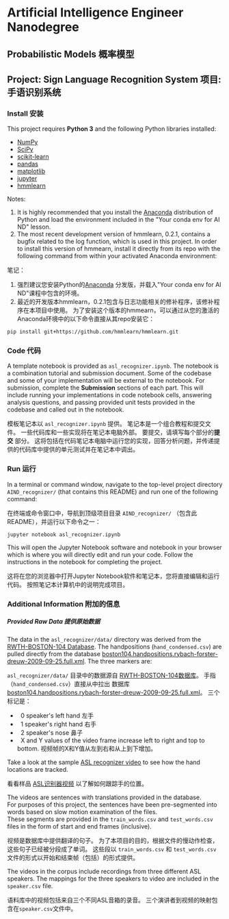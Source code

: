 # Artificial Intelligence Engineer Nanodegree
## Probabilistic Models 概率模型
## Project: Sign Language Recognition System 项目:手语识别系统

### Install 安装

This project requires **Python 3** and the following Python libraries installed:

- [NumPy](http://www.numpy.org/)
- [SciPy](https://www.scipy.org/)
- [scikit-learn](http://scikit-learn.org/0.17/install.html)
- [pandas](http://pandas.pydata.org/)
- [matplotlib](http://matplotlib.org/)
- [jupyter](http://ipython.org/notebook.html)
- [hmmlearn](http://hmmlearn.readthedocs.io/en/latest/)

Notes: 
1. It is highly recommended that you install the [Anaconda](http://continuum.io/downloads) distribution of Python and load the environment included in the "Your conda env for AI ND" lesson.
2. The most recent development version of hmmlearn, 0.2.1, contains a bugfix related to the log function, which is used in this project.  In order to install this version of hmmearn, install it directly from its repo with the following command from within your activated Anaconda environment:

笔记：
1. 强烈建议您安装Python的[Anaconda](http://continuum.io/downloads) 分发版，并载入"Your conda env for AI ND"课程中包含的环境。
2. 最近的开发版本hmmlearn，0.2.1包含与日志功能相关的修补程序，该修补程序在本项目中使用。 为了安装这个版本的hmmearn，可以通过从您的激活的Anaconda环境中的以下命令直接从其repo安装它：

```sh
pip install git+https://github.com/hmmlearn/hmmlearn.git
```

### Code 代码

A template notebook is provided as `asl_recognizer.ipynb`. The notebook is a combination tutorial and submission document.  Some of the codebase and some of your implementation will be external to the notebook. For submission, complete the **Submission** sections of each part.  This will include running your implementations in code notebook cells, answering analysis questions, and passing provided unit tests provided in the codebase and called out in the notebook. 

模板笔记本以 `asl_recognizer.ipynb` 提供。 笔记本是一个组合教程和提交文件。 一些代码库和一些实现将在笔记本电脑外部。 要提交，请填写每个部分的**提交** 部分。 这将包括在代码笔记本电脑中运行您的实现，回答分析问题，并传递提供的代码库中提供的单元测试并在笔记本中调出。

### Run 运行

In a terminal or command window, navigate to the top-level project directory `AIND_recognizer/` (that contains this README) and run one of the following command:

在终端或命令窗口中，导航到顶级项目目录 `AIND_recognizer/` （包含此README），并运行以下命令之一：

`jupyter notebook asl_recognizer.ipynb`

This will open the Jupyter Notebook software and notebook in your browser which is where you will directly edit and run your code. Follow the instructions in the notebook for completing the project.

这将在您的浏览器中打开Jupyter Notebook软件和笔记本，您将直接编辑和运行代码。 按照笔记本计算机中的说明完成项目。

### Additional Information 附加的信息
##### Provided Raw Data 提供原始数据

The data in the `asl_recognizer/data/` directory was derived from 
the [RWTH-BOSTON-104 Database](http://www-i6.informatik.rwth-aachen.de/~dreuw/database-rwth-boston-104.php). 
The handpositions (`hand_condensed.csv`) are pulled directly from 
the database [boston104.handpositions.rybach-forster-dreuw-2009-09-25.full.xml](boston104.handpositions.rybach-forster-dreuw-2009-09-25.full.xml). The three markers are:

`asl_recognizer/data/` 目录中的数据源自
[RWTH-BOSTON-104数据库](http://www-i6.informatik.rwth-aachen.de/~dreuw/database-rwth-boston-104.php)。
手指（`hand_condensed.csv`）直接从中拉出
数据库[boston104.handpositions.rybach-forster-dreuw-2009-09-25.full.xml](boston104.handpositions.rybach-forster-dreuw-2009-09-25.full.xml)。 三个标记是：

*   0  speaker's left hand 左手
*   1  speaker's right hand 右手
*   2  speaker's nose 鼻子
*   X and Y values of the video frame increase left to right and top to bottom. 视频帧的X和Y值从左到右和从上到下增加。

Take a look at the sample [ASL recognizer video](http://www-i6.informatik.rwth-aachen.de/~dreuw/download/021.avi)
to see how the hand locations are tracked.

看看样品 [ASL识别器视频](http://www-i6.informatik.rwth-aachen.de/~dreuw/download/021.avi)
以了解如何跟踪手的位置。

The videos are sentences with translations provided in the database.  
For purposes of this project, the sentences have been pre-segmented into words 
based on slow motion examination of the files.  
These segments are provided in the `train_words.csv` and `test_words.csv` files
in the form of start and end frames (inclusive).

视频是数据库中提供翻译的句子。
为了本项目的目的，根据文件的慢动作检查，这些句子已经被分段成了单词。
这些段以 `train_words.csv` 和 `test_words.csv` 文件的形式以开始和结束帧（包括）的形式提供。

The videos in the corpus include recordings from three different ASL speakers.
The mappings for the three speakers to video are included in the `speaker.csv` 
file.

语料库中的视频包括来自三个不同ASL音箱的录音。
三个演讲者到视频的映射包含在`speaker.csv`文件中。
